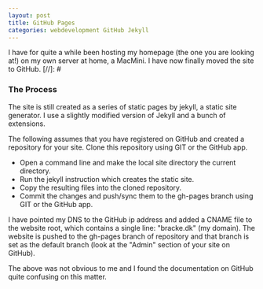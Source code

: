 ```yaml
---
layout: post
title: GitHub Pages
categories: webdevelopment GitHub Jekyll
---
```

I have for quite a while been hosting my homepage (the one you are looking at!) on my own server at home, a MacMini. I have now finally moved the site to GitHub.
[//]: #

### The Process
The site is still created as a series of static pages by jekyll, a static site generator. I use a slightly modified version of Jekyll and a bunch of extensions.

The following assumes that you have registered on GitHub and created a repository for your site. Clone this repository using GIT or the GitHub app.

- Open a command line and make the local site directory the current directory.
- Run the jekyll instruction which creates the static site.
- Copy the resulting files into the cloned repository.
- Commit the changes and push/sync them to the gh-pages branch using GIT or the GitHub app.

I have pointed my DNS to the GitHub ip address and added a CNAME file to the website root, which contains a single line: "bracke.dk" (my domain).
The website is pushed to the gh-pages branch of repository and that branch is set as the default branch (look at the "Admin" section of your site on GitHub).

The above was not obvious to me and I found the documentation on GitHub quite confusing on this matter.
